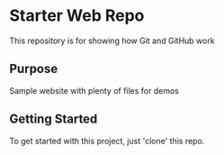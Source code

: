 # Starter Web Repo

This repository is for showing how Git and GitHub work

## Purpose

Sample website with plenty of files for demos

## Getting Started

To get started with this project, just 'clone' this repo.
